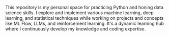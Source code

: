 This repository is my personal space for practicing Python and honing data science skills. I explore and implement various machine learning, deep learning, and statistical techniques while working on projects and concepts like ML Flow, LLMs, and reinforcement learning. It's a dynamic learning hub where I continuously develop my knowledge and coding expertise.
